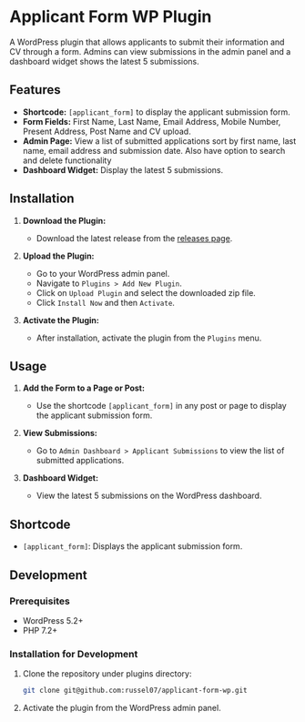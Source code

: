 # Applicant Form WP Plugin

A WordPress plugin that allows applicants to submit their information and CV through a form. Admins can view submissions in the admin panel and a dashboard widget shows the latest 5 submissions.

## Features

- **Shortcode:** `[applicant_form]` to display the applicant submission form.
- **Form Fields:** First Name, Last Name, Email Address, Mobile Number, Present Address, Post Name and CV upload.
- **Admin Page:** View a list of submitted applications sort by first name, last name, email address and submission date. Also have option to search and delete functionality
- **Dashboard Widget:** Display the latest 5 submissions.

## Installation

1. **Download the Plugin:**
   - Download the latest release from the [releases page](https://github.com/russel07/applicant-form-wp).

2. **Upload the Plugin:**
   - Go to your WordPress admin panel.
   - Navigate to `Plugins > Add New Plugin`.
   - Click on `Upload Plugin` and select the downloaded zip file.
   - Click `Install Now` and then `Activate`.

3. **Activate the Plugin:**
   - After installation, activate the plugin from the `Plugins` menu.

## Usage

1. **Add the Form to a Page or Post:**
   - Use the shortcode `[applicant_form]` in any post or page to display the applicant submission form.

2. **View Submissions:**
   - Go to `Admin Dashboard > Applicant Submissions` to view the list of submitted applications.

3. **Dashboard Widget:**
   - View the latest 5 submissions on the WordPress dashboard.

## Shortcode

- `[applicant_form]`: Displays the applicant submission form.


## Development

### Prerequisites

- WordPress 5.2+
- PHP 7.2+

### Installation for Development

1. Clone the repository under plugins directory:
    ```sh
    git clone git@github.com:russel07/applicant-form-wp.git
    ```
2. Activate the plugin from the WordPress admin panel.